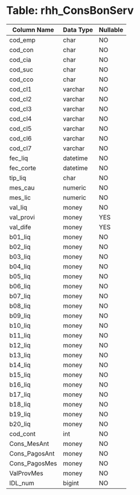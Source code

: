 # Table: rhh_ConsBonServ

| Column Name | Data Type | Nullable |
|-------------|-----------|----------|
| cod_emp | char | NO |
| cod_con | char | NO |
| cod_cia | char | NO |
| cod_suc | char | NO |
| cod_cco | char | NO |
| cod_cl1 | varchar | NO |
| cod_cl2 | varchar | NO |
| cod_cl3 | varchar | NO |
| cod_cl4 | varchar | NO |
| cod_cl5 | varchar | NO |
| cod_cl6 | varchar | NO |
| cod_cl7 | varchar | NO |
| fec_liq | datetime | NO |
| fec_corte | datetime | NO |
| tip_liq | char | NO |
| mes_cau | numeric | NO |
| mes_lic | numeric | NO |
| val_liq | money | NO |
| val_provi | money | YES |
| val_dife | money | YES |
| b01_liq | money | NO |
| b02_liq | money | NO |
| b03_liq | money | NO |
| b04_liq | money | NO |
| b05_liq | money | NO |
| b06_liq | money | NO |
| b07_liq | money | NO |
| b08_liq | money | NO |
| b09_liq | money | NO |
| b10_liq | money | NO |
| b11_liq | money | NO |
| b12_liq | money | NO |
| b13_liq | money | NO |
| b14_liq | money | NO |
| b15_liq | money | NO |
| b16_liq | money | NO |
| b17_liq | money | NO |
| b18_liq | money | NO |
| b19_liq | money | NO |
| b20_liq | money | NO |
| cod_cont | int | NO |
| Cons_MesAnt | money | NO |
| Cons_PagosAnt | money | NO |
| Cons_PagosMes | money | NO |
| ValProvMes | money | NO |
| IDL_num | bigint | NO |
